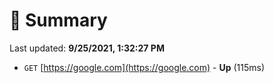 # 📖 Summary
Last updated: **9/25/2021, 1:32:27 PM**

- `GET` [https://google.com](https://google.com) - **Up** (115ms)
